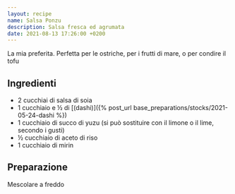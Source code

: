 ```yaml
---
layout: recipe
name: Salsa Ponzu
description: Salsa fresca ed agrumata
date: 2021-08-13 17:26:00 +0200
---
```


La mia preferita. Perfetta per le ostriche, per i frutti di mare, o per condire il tofu

## Ingredienti

- 2 cucchiai di salsa di soia
- 1 cucchiaio e ½ di [(dashi)]({% post_url base_preparations/stocks/2021-05-24-dashi %})
- 1 cucchiaio di succo di yuzu (si può sostituire con il limone o il lime, secondo i gusti)
- ½ cucchiaio di aceto di riso
- 1 cucchiaio di mirin

## Preparazione

Mescolare a freddo

